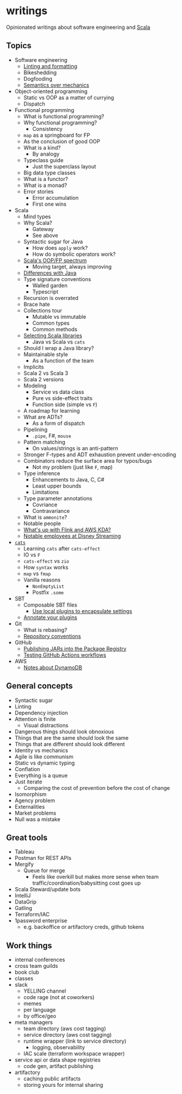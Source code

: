 # writings

Opinionated writings about software engineering and [Scala](https://github.com/scala)

## Topics

* Software engineering
  * [Linting and formatting](linting-and-formatting.md)
  * Bikeshedding
  * Dogfooding
  * [Semantics over mechanics](semantics-over-mecahnics.md)
* Object-oriented programming
  * Static vs OOP as a matter of currying
  * Dispatch
* Functional programming
  * What is functional programming?
  * Why functional programming?
    * Consistency
  * `map` as a springboard for FP
  * As the conclusion of good OOP
  * What is a kind?
    * By analogy
  * Typeclass guide
      * Just the superclass layout
  * Big data type classes
  * What is a functor?
  * What is a monad?
  * Error stories
    * Error accumulation
    * First one wins
* Scala
  * Mind types
  * Why Scala?
    * Gateway
    * See above
  * Syntactic sugar for Java
    * How does `apply` work?
    * How do symbolic operators work?
  * [Scala's OOP/FP spectrum](scala-spectrum.md)
    * Moving target, always improving
  * [Differences with Java](scala-differences-with-java.md)
  * Type signature conventions
    * Walled garden
    * Typescript
  * Recursion is overrated
  * Brace hate
  * Collections tour
    * Mutable vs immutable
    * Common types
    * Common methods
  * [Selecting Scala libraries](selecting-scala-libraries.md)
    * Java vs Scala vs `cats`
  * Should I wrap a Java library?
  * Maintainable style
    * As a function of the team
  * Implicits
  * Scala 2 vs Scala 3
  * Scala 2 versions
  * Modeling
    * Service vs data class
    * Pure vs side-effect traits
    * Function side (simple vs `F`)
  * A roadmap for learning
  * What are ADTs?
    * As a form of dispatch
  * Pipelining
    * `.pipe`, F#, `mouse`
  * Pattern matching
    * On values/strings is an anti-pattern
  * Stronger F-types and ADT exhaustion prevent under-encoding
  * Combinators reduce the surface area for typos/bugs
    * Not my problem (just like `F`, map)
  * Type inference
    * Enhancements to Java, C, C#
    * Least upper bounds
    * Limitations
  * Type parameter annotations
    * Covriance
    * Contravariance
  * What is `ammonite`?
  * Notable people
  * [What's up with Flink and AWS KDA?](scala-and-flink.md)
  * [Notable employees at Disney Streaming](disney-streaming.md)
* [`cats`](https://github.com/typelevel/cats)
  * Learning `cats` after `cats-effect`
  * IO vs `F`
  * `cats-effect` vs `zio`
  * How `syntax` works
  * `map` vs `fmap`
  * Vanilla reasons
    * `NonEmptyList`
    * Postfix `.some`
* SBT
  * Composable SBT files
    * [Use local plugins to encapsulate settings](use-local-sbt-plugins-to-encapsulate-settings.md)
  * [Annotate your plugins](annotate-your-sbt-plugins.md)
* Git
  * What is rebasing?
  * [Repository conventions](repository-conventions.md)
* GitHub
  * [Publishing JARs into the Package Registry](github-package-registry.md)
  * [Testing GitHub Actions workflows](testing-gha-workflows.md)
* AWS
  * [Notes about DynamoDB](dynamodb.md)

## General concepts

- Syntactic sugar
- Linting
- Dependency injection
- Attention is finite
  - Visual distractions
- Dangerous things should look obnoxious
- Things that are the same should look the same
- Things that are different should look different
- Identity vs mechanics
- Agile is like communism
- Static vs dynamic typing
- Conflation
- Everything is a queue
- Just iterate
  - Comparing the cost of prevention before the cost of change
- Isomorphism
- Agency problem
- Externalities
- Market problems
- Null was a mistake

## Great tools
- Tableau
- Postman for REST APIs
- Mergify
  - Queue for merge
    - Feels like overkill but makes more sense when team traffic/coordination/babysitting cost goes up
- Scala Steward/update bots
- IntelliJ
- DataGrip
- Gatling
- Terraform/IAC
- 1password enterprise
  - e.g. backoffice or artifactory creds, github tokens

## Work things
- internal conferences
- cross team guilds
- book club
- classes
- slack
  - YELLING channel
  - code rage (not at coworkers)
  - memes
  - per language
  - by office/geo
- meta managers
  - team directory (aws cost tagging)
  - service directory (aws cost tagging)
  - runtime wrapper (link to service directory)
    - logging, observability
  - IAC scale (terraform workspace wrapper)
- service api or data shape registries
  - code gen, artifact publishing
- artifactory
  - caching public artifacts
  - storing yours for internal sharing
